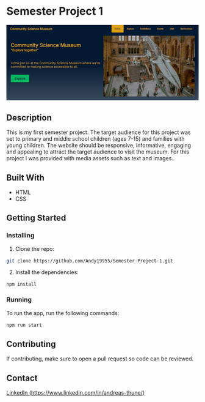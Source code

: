 # Semester Project 1

![image](https://github.com/Andy19955/Semester-Project-1/blob/master/csm.jpg)

## Description

This is my first semester project. The target audience for this project was set to primary and middle school children (ages 7-15) and families with young children. The website should be responsive, informative, engaging and appealing to attract the target audience to visit the museum. For this project I was provided with media assets such as text and images.

## Built With

- HTML
- CSS

## Getting Started

### Installing

1. Clone the repo:

```bash
git clone https://github.com/Andy19955/Semester-Project-1.git
```

2. Install the dependencies:

```
npm install
```

### Running

To run the app, run the following commands:

```bash
npm run start
```

## Contributing

If contributing, make sure to open a pull request so code can be reviewed.

## Contact

[LinkedIn (https://www.linkedin.com/in/andreas-thune/)](https://www.linkedin.com/in/andreas-thune/)
